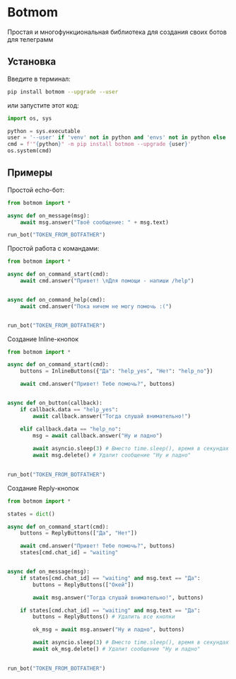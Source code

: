 # Botmom

Простая и многофункциональная библиотека для создания своих ботов для телеграмм


## Установка

Введите в терминал:

```bash
pip install botmom --upgrade --user
```

или запустите этот код:

```python
import os, sys

python = sys.executable
user = '--user' if 'venv' not in python and 'envs' not in python else ''
cmd = f'"{python}" -m pip install botmom --upgrade {user}'
os.system(cmd)
```


## Примеры

Простой echo-бот:

```python
from botmom import *

async def on_message(msg):
    await msg.answer("Твоё сообщение: " + msg.text)

run_bot("TOKEN_FROM_BOTFATHER")
```

Простой работа с командами:

```python
from botmom import *

async def on_command_start(cmd):
    await cmd.answer("Привет! \nДля помощи - напиши /help")


async def on_command_help(cmd):
    await cmd.answer("Пока ничем не могу помочь :(")


run_bot("TOKEN_FROM_BOTFATHER")
```

Создание Inline-кнопок

```python
from botmom import *

async def on_command_start(cmd):
    buttons = InlineButtons({"Да": "help_yes", "Нет": "help_no"})

    await cmd.answer("Привет! Тебе помочь?", buttons)


async def on_button(callback):
    if callback.data == "help_yes":
        await callback.answer("Тогда слушай внимательно!")

    elif callback.data == "help_no":
        msg = await callback.answer("Ну и ладно")
        
        await asyncio.sleep(3) # Вместо time.sleep(), время в секундах
        await msg.delete() # Удалит сообщение "Ну и ладно"
       

run_bot("TOKEN_FROM_BOTFATHER")
```


Создание Reply-кнопок

```python
from botmom import *

states = dict()

async def on_command_start(cmd):
    buttons = ReplyButtons(["Да", "Нет"])

    await cmd.answer("Привет! Тебе помочь?", buttons)
    states[cmd.chat_id] = "waiting"


async def on_message(msg):
    if states[cmd.chat_id] == "waiting" and msg.text == "Да":
        buttons = ReplyButtons(["Окей"])

        await msg.answer("Тогда слушай внимательно!", buttons)

    if states[cmd.chat_id] == "waiting" and msg.text == "Да":
        buttons = ReplyButtons() # Удалить все кнопки

        ok_msg = await msg.answer("Ну и ладно", buttons)

        await asyncio.sleep(3) # Вместо time.sleep(), время в секундах
        await ok_msg.delete() # Удалит сообщение "Ну и ладно"
        

run_bot("TOKEN_FROM_BOTFATHER")
```


